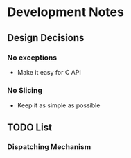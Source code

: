 # Development Notes

## Design Decisions

### No exceptions

- Make it easy for C API

### No Slicing

- Keep it as simple as possible

## TODO List

### Dispatching Mechanism
